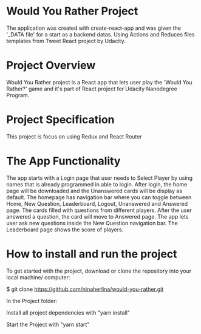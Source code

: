 # Would You Rather Project

The application was created with create-react-app and was given the '\_DATA file' for a start as a backend datas. Using Actions and Reduces files templates from Tweet React project by Udacity.

# Project Overview

Would You Rather project is a React app that lets user play the 'Would You Rather?' game and it's part of React project for Udacity Nanodegree Program.

# Project Specification

This project is focus on using Redux and React Router

# The App Functionality

The app starts with a Login page that user needs to Select Player by using names that is already programmed in able to login. After login, the home page will be downloaded and the Unanswered cards will be display as default. The homepage has navigation bar where you can toggle between Home, New Question, Leaderboard, Logout, Unanswered and Answered page. The cards filled with questions from different players. After the user answered a question, the card will move to Answered page. The app lets user ask new questions inside the New Question navigation bar. The Leaderboard page shows the score of players.

# How to install and run the project

To get started with the project, download or clone the repository into your local machine/ computer:

$ git clone https://github.com/ninaherlina/would-you-rather.git

In the Project folder:

Install all project dependencies with "yarn install"

Start the Project with "yarn start"
